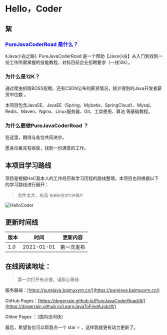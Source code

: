 # Hello，Coder

## 絮

### <font color=blue>PureJavaCoderRoad 是什么？</font>

《Java小白之路》PureJavaCoderRoad 是一个帮助【Java小白】从入门到找到一份工作所需掌握的技能教程，对标目前企业招聘要求（一线12k）。 

### 为什么是12K？

通过爬虫抓取BOSS招聘，还有CSDN公布的薪资情况，统计得到的Java开发者薪资中位数 。



本项目包含JavaSE、JavaEE（Spring、Mybatis、SpringCloud）、Mysql、Redis、Maven、Nginx、Linux服务器、Git、工具使用、算法 等基础教程。





### 为什么要做PureJavaCoderRoad ？



在这里，期待与各位共同进步。

愿各位看完有收获，找到一份满意的工作。



## 本项目学习路线

项目是根据HaC我本人的工作经历和学习历程的路线整理，本项目也将根据以下的学习路线进行展开：

> 文件太大，右击 `在新标签页打开图片`

![HelloCoder](https://blog-1253198264.cos.ap-guangzhou.myqcloud.com/HelloCode.png)



## 更新时间线

| 版本 | 时间       | 更新内容   |
| ---- | ---------- | ---------- |
| 1.0  | 2021-01-01 | 第一次发布 |



## 在线阅读地址：

> 第一次打开有点慢，请耐心等待

服务器端：[https://purejava.baimuxym.cn/](https://purejava.baimuxym.cn/) 

GitHub Pages：[https://dogerrain.github.io/PureJavaCoderRoad/#/](https://dogerrain.github.io/LearnJavaToFindAJob/#/)

Gittee Pages ：（国内访问快）



最后，希望各位可以帮我点一个 star :star: ，这样我就更有动力更新了。 

